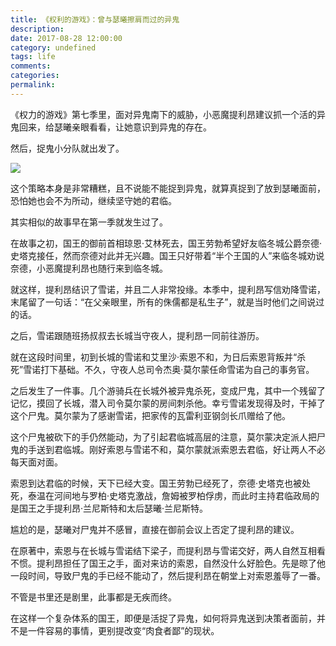 ```yaml
---
title: 《权利的游戏》：曾与瑟曦擦肩而过的异鬼
description:
date: 2017-08-28 12:00:00
category: undefined
tags: life
comments:
categories:
permalink:
---
```



《权力的游戏》第七季里，面对异鬼南下的威胁，小恶魔提利昂建议抓一个活的异鬼回来，给瑟曦亲眼看看，让她意识到异鬼的存在。

然后，捉鬼小分队就出发了。

![](http://upload-images.jianshu.io/upload_images/120563-ba56a65ab471fa04.jpg?imageMogr2/auto-orient/strip%7CimageView2/2/w/1240)

这个策略本身是非常糟糕，且不说能不能捉到异鬼，就算真捉到了放到瑟曦面前，恐怕她也会不为所动，继续坚守她的君临。

其实相似的故事早在第一季就发生过了。

<!--more-->

在故事之初，国王的御前首相琼恩·艾林死去，国王劳勃希望好友临冬城公爵奈德·史塔克接任，然而奈德对此并无兴趣。国王只好带着“半个王国的人”来临冬城劝说奈德，小恶魔提利昂也随行来到临冬城。

就这样，提利昂结识了雪诺，并且二人非常投缘。本季中，提利昂写信劝降雪诺，末尾留了一句话：“在父亲眼里，所有的侏儒都是私生子”，就是当时他们之间说过的话。

之后，雪诺跟随班扬叔叔去长城当守夜人，提利昂一同前往游历。

就在这段时间里，初到长城的雪诺和艾里沙·索恩不和，为日后索恩背叛并“杀死”雪诺打下基础。不久，守夜人总司令杰奥·莫尔蒙任命雪诺为自己的事务官。

之后发生了一件事。几个游骑兵在长城外被异鬼杀死，变成尸鬼，其中一个残留了记忆，摸回了长城，潜入司令莫尔蒙的房间刺杀他。幸亏雪诺发现得及时，干掉了这个尸鬼。莫尔蒙为了感谢雪诺，把家传的瓦雷利亚钢剑长爪赠给了他。

这个尸鬼被砍下的手仍然能动，为了引起君临城高层的注意，莫尔蒙决定派人把尸鬼的手送到君临城。刚好索恩与雪诺不和，莫尔蒙就派索恩去君临，好让两人不必每天面对面。

索恩到达君临的时候，天下已经大变。国王劳勃已经死了，奈德·史塔克也被处死，泰温在河间地与罗柏·史塔克激战，詹姆被罗柏俘虏，而此时主持君临政局的是国王之手提利昂·兰尼斯特和太后瑟曦·兰尼斯特。

尴尬的是，瑟曦对尸鬼并不感冒，直接在御前会议上否定了提利昂的建议。

在原著中，索恩与在长城与雪诺结下梁子，而提利昂与雪诺交好，两人自然互相看不惯。提利昂担任了国王之手，面对来访的索恩，自然没什么好脸色。先是晾了他一段时间，导致尸鬼的手已经不能动了，然后提利昂在朝堂上对索恩羞辱了一番。

不管是书里还是剧里，此事都是无疾而终。

在这样一个复杂体系的国王，即便是活捉了异鬼，如何将异鬼送到决策者面前，并不是一件容易的事情，更别提改变“肉食者鄙”的现状。